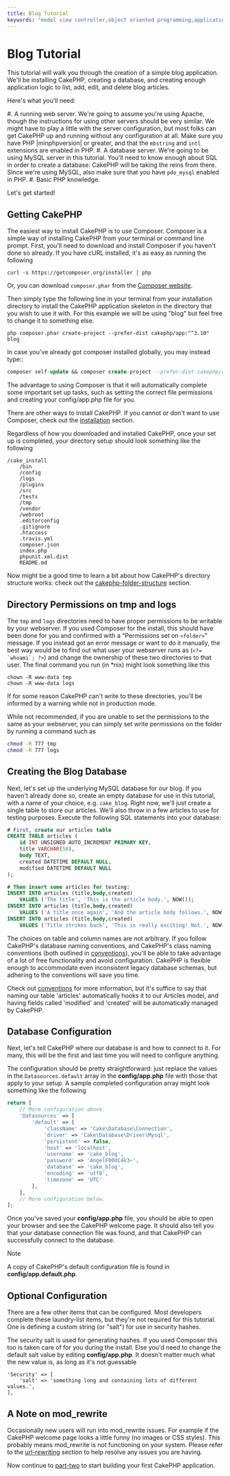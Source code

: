 ```yaml
---
title: Blog Tutorial
keywords: "model view controller,object oriented programming,application logic,directory setup,basic knowledge,database server,server configuration,reins,documentroot,readme,repository,web server,productivity,lib,sql,aim,cakephp,servers,apache,downloads"
---
```


# Blog Tutorial

This tutorial will walk you through the creation of a simple blog application.
We'll be installing CakePHP, creating a database, and creating enough
application logic to list, add, edit, and delete blog articles.

Here's what you'll need:

#. A running web server. We're going to assume you're using Apache,
though the instructions for using other servers should be very
similar. We might have to play a little with the server
configuration, but most folks can get CakePHP up and running without
any configuration at all. Make sure you have PHP |minphpversion| or greater, and
that the `mbstring` and `intl` extensions are enabled in PHP.
#. A database server. We're going to be using MySQL server in this
tutorial. You'll need to know enough about SQL in order to create a
   database: CakePHP will be taking the reins from there. Since we're using MySQL,
also make sure that you have `pdo_mysql` enabled in PHP.
#. Basic PHP knowledge.

Let's get started!

## Getting CakePHP

The easiest way to install CakePHP is to use Composer.  Composer is a simple way
of installing CakePHP from your terminal or command line prompt.  First, you'll
need to download and install Composer if you haven't done so already. If you
have cURL installed, it's as easy as running the following

```
curl -s https://getcomposer.org/installer | php

```

Or, you can download `composer.phar` from the
[Composer website](https://getcomposer.org/download/).

Then simply type the following line in your terminal from your
installation directory to install the CakePHP application skeleton
in the directory that you wish to use it with. For this example we will be using
"blog" but feel free to change it to something else.

```
php composer.phar create-project --prefer-dist cakephp/app:"^3.10" blog

```

In case you've already got composer installed globally, you may instead type::

```sql
composer self-update && composer create-project --prefer-dist cakephp/app:"^3.10" blog

```

The advantage to using Composer is that it will automatically complete some
important set up tasks, such as setting the correct file permissions and
creating your config/app.php file for you.

There are other ways to install CakePHP. If you cannot or don't want to use
Composer, check out the [installation](../../installation.md) section.

Regardless of how you downloaded and installed CakePHP, once your set up is
completed, your directory setup should look something like the following

```
/cake_install
    /bin
    /config
    /logs
    /plugins
    /src
    /tests
    /tmp
    /vendor
    /webroot
    .editorconfig
    .gitignore
    .htaccess
    .travis.yml
    composer.json
    index.php
    phpunit.xml.dist
    README.md

```

Now might be a good time to learn a bit about how CakePHP's directory
structure works: check out the
[cakephp-folder-structure](../../intro/cakephp-folder-structure.md) section.

## Directory Permissions on tmp and logs

The `tmp` and `logs` directories need to have proper permissions to be writable
by your webserver. If you used Composer for the install, this should have been done
for you and confirmed with a "Permissions set on `<folder>`" message. If you instead
got an error message or want to do it manually, the best way would be to find out
what user your webserver runs as (``<?= `whoami`; ?>``) and change the ownership of
these two directories to that user. The final command you run (in \*nix)
might look something like this

```
chown -R www-data tmp
chown -R www-data logs

```

If for some reason CakePHP can't write to these directories, you'll be
informed by a warning while not in production mode.

While not recommended, if you are unable to set the permissions to the same as
your webserver, you can simply set write permissions on the folder by running a
command such as

```bash
chmod -R 777 tmp
chmod -R 777 logs

```

## Creating the Blog Database

Next, let's set up the underlying MySQL database for our blog. If you
haven't already done so, create an empty database for use in this
tutorial, with a name of your choice, e.g. `cake_blog`. Right now,
we'll just create a single table to store our articles. We'll also throw
in a few articles to use for testing purposes. Execute the following
SQL statements into your database:

```sql
# First, create our articles table
CREATE TABLE articles (
    id INT UNSIGNED AUTO_INCREMENT PRIMARY KEY,
    title VARCHAR(50),
    body TEXT,
    created DATETIME DEFAULT NULL,
    modified DATETIME DEFAULT NULL
);

# Then insert some articles for testing:
INSERT INTO articles (title,body,created)
    VALUES ('The title', 'This is the article body.', NOW());
INSERT INTO articles (title,body,created)
    VALUES ('A title once again', 'And the article body follows.', NOW());
INSERT INTO articles (title,body,created)
    VALUES ('Title strikes back', 'This is really exciting! Not.', NOW());

```

The choices on table and column names are not arbitrary. If you
follow CakePHP's database naming conventions, and CakePHP's class naming
conventions (both outlined in
[conventions](../../intro/conventions.md)), you'll be able to take
advantage of a lot of free functionality and avoid configuration.
CakePHP is flexible enough to accommodate even inconsistent legacy
database schemas, but adhering to the conventions will save you time.

Check out [conventions](../../intro/conventions.md) for more
information, but it's suffice to say that naming our table 'articles'
automatically hooks it to our Articles model, and having fields called
'modified' and 'created' will be automatically managed by CakePHP.

## Database Configuration

Next, let's tell CakePHP where our database is and how to connect to it.
For many, this will be the first and last time you will need to configure
anything.

The configuration should be pretty straightforward: just replace the
values in the `Datasources.default` array in the **config/app.php** file
with those that apply to your setup. A sample completed configuration
array might look something like the following

```php
return [
    // More configuration above.
    'Datasources' => [
        'default' => [
            'className' => 'Cake\Database\Connection',
            'driver' => 'Cake\Database\Driver\Mysql',
            'persistent' => false,
            'host' => 'localhost',
            'username' => 'cake_blog',
            'password' => 'AngelF00dC4k3~',
            'database' => 'cake_blog',
            'encoding' => 'utf8',
            'timezone' => 'UTC'
        ],
    ],
    // More configuration below.
];

```

Once you've saved your **config/app.php** file, you should be able to open
your browser and see the CakePHP welcome page. It should also tell
you that your database connection file was found, and that CakePHP
can successfully connect to the database.

> [!NOTE]
> A copy of CakePHP's default configuration file is found in
> **config/app.default.php**.
>

## Optional Configuration

There are a few other items that can be configured. Most developers
complete these laundry-list items, but they're not required for
this tutorial. One is defining a custom string (or "salt") for use
in security hashes.

The security salt is used for generating hashes. If you used Composer this too is taken
care of for you during the install. Else you'd need to change the default salt value
by editing **config/app.php**. It doesn't matter much what the new value is, as long as
it's not guessable

```
'Security' => [
    'salt' => 'something long and containing lots of different values.',
],

```

## A Note on mod\_rewrite

Occasionally new users will run into mod\_rewrite issues. For example
if the CakePHP welcome page looks a little funny (no images or CSS styles).
This probably means mod\_rewrite is not functioning on your system. Please refer
to the [url-rewriting](../../installation.md#url-rewriting) section to help resolve any issues you are having.

Now continue to [part-two](part-two.md) to start building
your first CakePHP application.
